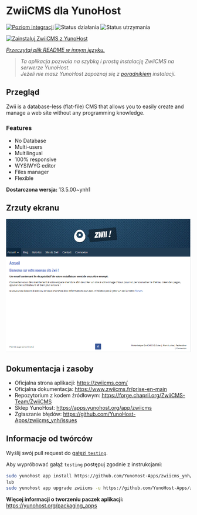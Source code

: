 <!--
To README zostało automatycznie wygenerowane przez <https://github.com/YunoHost/apps/tree/master/tools/readme_generator>
Nie powinno być ono edytowane ręcznie.
-->

# ZwiiCMS dla YunoHost

[![Poziom integracji](https://apps.yunohost.org/badge/integration/zwiicms)](https://ci-apps.yunohost.org/ci/apps/zwiicms/)
![Status działania](https://apps.yunohost.org/badge/state/zwiicms)
![Status utrzymania](https://apps.yunohost.org/badge/maintained/zwiicms)

[![Zainstaluj ZwiiCMS z YunoHost](https://install-app.yunohost.org/install-with-yunohost.svg)](https://install-app.yunohost.org/?app=zwiicms)

*[Przeczytaj plik README w innym języku.](./ALL_README.md)*

> *Ta aplikacja pozwala na szybką i prostą instalację ZwiiCMS na serwerze YunoHost.*  
> *Jeżeli nie masz YunoHost zapoznaj się z [poradnikiem](https://yunohost.org/install) instalacji.*

## Przegląd

Zwii is a database-less (flat-file) CMS that allows you to easily create and manage a web site without any programming knowledge.

### Features

- No Database
- Multi-users
- Multilingual
- 100% responsive
- WYSIWYG editor
- Files manager
- Flexible


**Dostarczona wersja:** 13.5.00~ynh1

## Zrzuty ekranu

![Zrzut ekranu z ZwiiCMS](./doc/screenshots/dashboard.png)

## Dokumentacja i zasoby

- Oficjalna strona aplikacji: <https://zwiicms.com/>
- Oficjalna dokumentacja: <https://www.zwiicms.fr/prise-en-main>
- Repozytorium z kodem źródłowym: <https://forge.chapril.org/ZwiiCMS-Team/ZwiiCMS>
- Sklep YunoHost: <https://apps.yunohost.org/app/zwiicms>
- Zgłaszanie błędów: <https://github.com/YunoHost-Apps/zwiicms_ynh/issues>

## Informacje od twórców

Wyślij swój pull request do [gałęzi `testing`](https://github.com/YunoHost-Apps/zwiicms_ynh/tree/testing).

Aby wypróbować gałąź `testing` postępuj zgodnie z instrukcjami:

```bash
sudo yunohost app install https://github.com/YunoHost-Apps/zwiicms_ynh/tree/testing --debug
lub
sudo yunohost app upgrade zwiicms -u https://github.com/YunoHost-Apps/zwiicms_ynh/tree/testing --debug
```

**Więcej informacji o tworzeniu paczek aplikacji:** <https://yunohost.org/packaging_apps>
